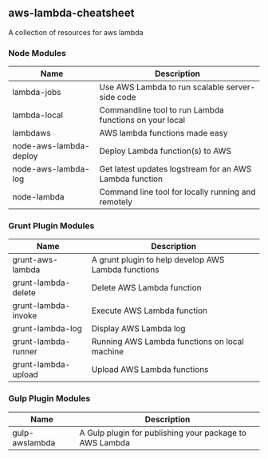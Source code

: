 ## aws-lambda-cheatsheet
A collection of resources for aws lambda

### Node Modules

| Name                      | Description                                            |
|---------------------------|--------------------------------------------------------|
|lambda-jobs                 |Use AWS Lambda to run scalable server-side code         |
|lambda-local               |Commandline tool to run Lambda functions on your local  |
|lambdaws                   |AWS lambda functions made easy                          |
|node-aws-lambda-deploy     |Deploy Lambda function(s) to AWS                        |
|node-aws-lambda-log        |Get latest updates logstream for an AWS Lambda function |
node-lambda                 |Command line tool for locally running and remotely      |

### Grunt Plugin Modules

| Name               | Description                                            |
|--------------------|--------------------------------------------------------|
|grunt-aws-lambda    |A grunt plugin to help develop AWS Lambda functions     |
|grunt-lambda-delete |Delete AWS Lambda function                              |
|grunt-lambda-invoke |Execute AWS Lambda function                             |
|grunt-lambda-log    |Display AWS Lambda log                                  |
|grunt-lambda-runner |Running AWS Lambda functions on local machine           |
|grunt-lambda-upload |Upload AWS Lambda functions                             |

### Gulp Plugin Modules

| Name               | Description                                            |
|--------------------|--------------------------------------------------------|
|gulp-awslambda      |A Gulp plugin for publishing your package to AWS Lambda | 
